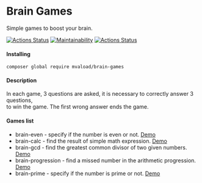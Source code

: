 # Brain Games

Simple games to boost your brain.

[![Actions Status](https://github.com/aleksandrtamrazov/php-project-lvl1/workflows/hexlet-check/badge.svg)](https://github.com/aleksandrtamrazov/php-project-lvl1/actions)
[![Maintainability](https://api.codeclimate.com/v1/badges/a99a88d28ad37a79dbf6/maintainability)](https://codeclimate.com/github/codeclimate/codeclimate/maintainability)
[![Actions Status](https://github.com/aleksandrtamrazov/php-project-lvl1/workflows/Super-Linter/badge.svg)](https://github.com/aleksandrtamrazov/php-project-lvl1/actions)

#### Installing  

```
composer global require mvaload/brain-games
```

#### Description  

In each game, 3 questions are asked, it is necessary to correctly answer 3 questions,   
to win the game. The first wrong answer ends the game.

#### Games list  

- brain-even - specify if the number is even or not. [Demo](https://asciinema.org/a/382895?t=5)
- brain-calc - find the result of simple math expression. [Demo](https://asciinema.org/a/383081)
- brain-gcd - find the greatest common divisor of two given numbers. [Demo](https://asciinema.org/a/383453)
- brain-progression - find a missed number in the arithmetic progression. [Demo](https://asciinema.org/a/383462)
- brain-prime - specify if the number is prime or not. [Demo](https://asciinema.org/a/383466)
